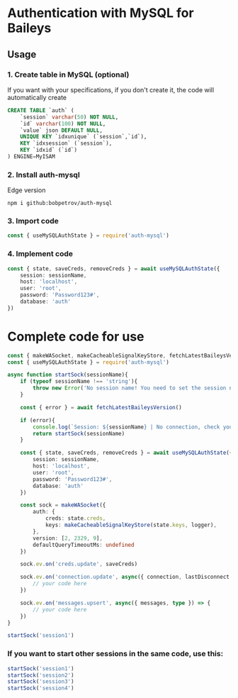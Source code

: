 # Authentication with MySQL for Baileys

## Usage
### 1. Create table in MySQL (optional)
If you want with your specifications, if you don't create it, the code will automatically create
```sql
CREATE TABLE `auth` (
	`session` varchar(50) NOT NULL,
	`id` varchar(100) NOT NULL,
	`value` json DEFAULT NULL,
	UNIQUE KEY `idxunique` (`session`,`id`),
	KEY `idxsession` (`session`),
	KEY `idxid` (`id`)
) ENGINE=MyISAM
```

### 2. Install auth-mysql
Edge version
```
npm i github:bobpetrov/auth-mysql
```

### 3. Import code
```ts
const { useMySQLAuthState } = require('auth-mysql')
```

### 4. Implement code
```ts
const { state, saveCreds, removeCreds } = await useMySQLAuthState({
	session: sessionName,
	host: 'localhost',
	user: 'root',
	password: 'Password123#',
	database: 'auth'
})
```

# Complete code for use
```ts
const { makeWASocket, makeCacheableSignalKeyStore, fetchLatestBaileysVersion } = require('@whiskeysockets/Baileys')
const { useMySQLAuthState } = require('auth-mysql')

async function startSock(sessionName){
	if (typeof sessionName !== 'string'){
		throw new Error('No session name! You need to set the session name.')
	}

	const { error } = await fetchLatestBaileysVersion()

	if (error){
		console.log(`Session: ${sessionName} | No connection, check your internet.`)
		return startSock(sessionName)
	}

	const { state, saveCreds, removeCreds } = await useMySQLAuthState({
		session: sessionName,
		host: 'localhost',
		user: 'root',
		password: 'Password123#',
		database: 'auth'
	})

	const sock = makeWASocket({
		auth: {
			creds: state.creds,
			keys: makeCacheableSignalKeyStore(state.keys, logger),
		},
		version: [2, 2329, 9],
		defaultQueryTimeoutMs: undefined
	})

	sock.ev.on('creds.update', saveCreds)

	sock.ev.on('connection.update', async({ connection, lastDisconnect }) => {
		// your code here
	})

	sock.ev.on('messages.upsert', async({ messages, type }) => {
		// your code here
	})
}

startSock('session1')
```

### If you want to start other sessions in the same code, use this:
```ts
startSock('session1')
startSock('session2')
startSock('session3')
startSock('session4')
```

